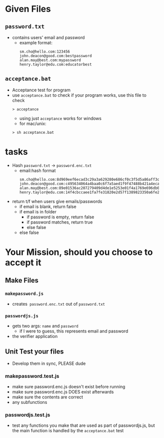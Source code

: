 # Given Files
## `password.txt`
- contains users' email and password
  - example format:
    ```
    sm.cho@hello.com:123456
    john.deacon@good.com:bestpassword
    alan.may@best.com:mypassword
    henry.taylor@edu.com:educatorbest
    ```

## `acceptance.bat`
- Acceptance test for program
- use `acceptance.bat` to check if your program works, use this file to check
  ```shell
  > acceptance
  ```
  - using just `acceptance` works for windows
  - for mac/unix:
  ```shell
  > sh acceptance.bat
  ```
# tasks  
- Hash `password.txt` -> `password.enc.txt`
  - email:hash format
    ```
    sm.cho@hello.com:8d969eef6ecad3c29a3a629280e686cf0c3f5d5a86aff3ca12020c923adc6c92
    john.deacon@good.com:c495634064a4baa0c6f7a5aed1f9f47488b421a4eca666a0b112baa720cee7f5
    alan.may@best.com:89e01536ac207279409d4de1e5253e01f4a1769e696db0d6062ca9b8f56767c8
    henry.taylor@edu.com:14f4cbccaee1fa7fe31820e2d57f1389823350a6fe23054b2a3d7dde4fa8531b
    ```
- return t/f when users give emails/passwords
  - if email is blank, return false 
  - if email is in folder
    - if password is empty, return false
    - if password matches, return true
    - else false
  - else false

# Your Mission, should you choose to accept it
## Make Files
### `makepassword.js`
- creates` password.enc.txt` out of `password.txt `
### `passwordjs.js`
- gets two args: `name` and `password`
  - if I were to guess, this represents email and password
- the verifier application
## Unit Test your files
- Develop them in sync, PLEASE dude 
### makepassword.test.js
- make sure password.enc.js doesn't exist before running
- make sure password.enc.js DOES exist afterwards
- make sure the contents are correct
- any subfunctions
### passwordjs.test.js
  - test any functions you make that are used as part of passwordjs.js, 
but the main function is handled by the `acceptance.bat` test
  